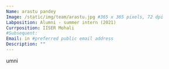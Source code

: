 ```yaml
---
Name: arastu pandey
Image: /static/img/team/arastu.jpg #365 x 365 pixels, 72 dpi
Labposition: Alumni - summer intern (2021)
Currposition: IISER Mohali
#Subsequent: 
Email: in #preferred public email address
Description: ""
---
```

umni
